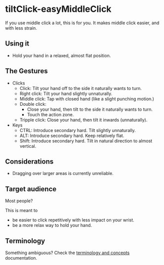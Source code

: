# tiltClick-easyMiddleClick

If you use middle click a lot, this is for you. It makes middle click easier, and with less strain.

## Using it

* Hold your hand in a relaxed, almost flat position.

## The Gestures

* Clicks
    * Click: Tilt your hand off to the side it naturally wants to turn.
    * Right click: Tilt your hand slightly unnaturally.
    * Middle click: Tap with closed hand (like a slight punching motion.)
    * Double click:
      * Close your hand, then tilt to the side it naturally wants to turn.
      * Touch the action zone.
    * Tripple click: Close your hand, then tilt it inwards (unnaturally).
* Keys <!-- (nice to haves) -->
    * CTRL: Introduce secondary hard. Tilt slightly unnaturally.
    * ALT: Introduce secondary hard. Keep relatively flat.
    * Shift: Introduce secondary hard. Tilt in natural direction to almost vertical.

## Considerations

* Dragging over larger areas is currently unreliable.

## Target audience

Most people?

This is meant to

* be easier to click repetitively with less impact on your wrist.
* be a more relax way to hold your hand.

## Terminology

Something ambiguous? Check the [terminology and concepts](https://github.com/ksandom/handWavey/blob/main/docs/terminologyAndConcepts.md) documentation.
